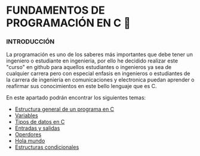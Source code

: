 # FUNDAMENTOS DE PROGRAMACIÓN EN C :checkered_flag:
### INTRODUCCIÓN
La programación es uno de los saberes más importantes que debe tener un ingeniero o estudiante en ingenieria, por ello he decidido realizar este "curso"
en github para aquellos estudiantes o ingenieros ya sea de cualquier carrera pero con especial enfasis en ingenieros o estudiantes de la carrera de
ingenieria en comunicaciones y electronica puedan aprender o reafirmar sus conocimientos en este bello lenguaje que es C.

En este apartado podrán encontrar los siguientes temas:

<ul>
    <li><a href="01 - EstructuraGeneral.md">Estructura general de un programa en C</a></li>
    <li><a href="02 - Variables.md">Variables</a></li>
    <li><a href="03 - TiposDeDatos.md">Tipos de datos en C</a></li>
    <li><a href="04 - EntradaSalida.md">Entradas y salidas</a></li>
    <li><a href="05 - Operadores.md">Operdores</a></li>
    <li><a href="06 - HolaMundo.c">Hola mundo</a></li>
    <li><a href="07 - EstructurasCondicionales/07 - EstructurasCondicionales.md">Estructuras condicionales</a></li>
</ul>